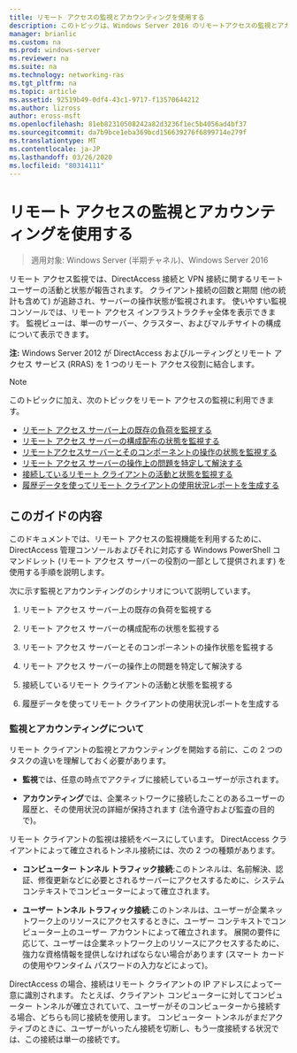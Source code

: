 ```yaml
---
title: リモート アクセスの監視とアカウンティングを使用する
description: このトピックは、Windows Server 2016 のリモートアクセスの監視とアカウンティングに関するガイドの一部です。
manager: brianlic
ms.custom: na
ms.prod: windows-server
ms.reviewer: na
ms.suite: na
ms.technology: networking-ras
ms.tgt_pltfrm: na
ms.topic: article
ms.assetid: 92519b49-0df4-43c1-9717-f13570644212
ms.author: lizross
author: eross-msft
ms.openlocfilehash: 81eb82310508242a82d3236f1ec5b4056ad4bf37
ms.sourcegitcommit: da7b9bce1eba369bcd156639276f6899714e279f
ms.translationtype: MT
ms.contentlocale: ja-JP
ms.lasthandoff: 03/26/2020
ms.locfileid: "80314111"
---
```

# <a name="use-remote-access-monitoring-and-accounting"></a>リモート アクセスの監視とアカウンティングを使用する

>適用対象: Windows Server (半期チャネル)、Windows Server 2016

リモート アクセス監視では、DirectAccess 接続と VPN 接続に関するリモート ユーザーの活動と状態が報告されます。 クライアント接続の回数と期間 (他の統計も含めて) が追跡され、サーバーの操作状態が監視されます。 使いやすい監視コンソールでは、リモート アクセス インフラストラクチャ全体を表示できます。 監視ビューは、単一のサーバー、クラスター、およびマルチサイトの構成について表示できます。  
  
**注:** Windows Server 2012 が DirectAccess およびルーティングとリモート アクセス サービス (RRAS) を 1 つのリモート アクセス役割に結合します。  
  
> [!NOTE]  
> このトピックに加え、次のトピックをリモート アクセスの監視に利用できます。  
>   
> -   [リモート アクセス サーバー上の既存の負荷を監視する](Monitor-the-existing-load-on-the-Remote-Access-server.md)  
> -   [リモート アクセス サーバーの構成配布の状態を監視する](Monitor-the-configuration-distribution-status-of-the-Remote-Access-server.md)  
> -   [リモートアクセスサーバーとそのコンポーネントの操作の状態を監視する](Monitor-the-operations-status-of-the-Remote-Access-server-and-its-components.md)  
> -   [リモート アクセス サーバーの操作上の問題を特定して解決する](Identify-and-resolve-Remote-Access-server-operations-problems.md)  
> -   [接続しているリモート クライアントの活動と状態を監視する](Monitor-connected-remote-clients-for-activity-and-status.md)  
> -   [履歴データを使ってリモート クライアントの使用状況レポートを生成する](Generate-a-usage-report-for-remote-clients-using-historical-data.md)  

## <a name="in-this-guide"></a>このガイドの内容  
このドキュメントでは、リモート アクセスの監視機能を利用するために、DirectAccess 管理コンソールおよびそれに対応する Windows PowerShell コマンドレット (リモート アクセス サーバーの役割の一部として提供されます) を使用する手順を説明します。  
  
次に示す監視とアカウンティングのシナリオについて説明しています。  
  
1.  リモート アクセス サーバー上の既存の負荷を監視する  
  
2.  リモート アクセス サーバーの構成配布の状態を監視する  
  
3.  リモート アクセス サーバーとそのコンポーネントの操作状態を監視する  
  
4.  リモート アクセス サーバーの操作上の問題を特定して解決する  
  
5.  接続しているリモート クライアントの活動と状態を監視する  
  
6.  履歴データを使ってリモート クライアントの使用状況レポートを生成する  
  
### <a name="understand-monitoring-and-accounting"></a>監視とアカウンティングについて  
リモート クライアントの監視とアカウンティングを開始する前に、この 2 つのタスクの違いを理解しておく必要があります。  
  
-   **監視**では、任意の時点でアクティブに接続しているユーザーが示されます。  
  
-   **アカウンティング**では、企業ネットワークに接続したことのあるユーザーの履歴と、その使用状況の詳細が保持されます (法令遵守および監査の目的で)。  
  
リモート クライアントの監視は接続をベースにしています。 DirectAccess クライアントによって確立されるトンネル接続には、次の 2 つの種類があります。  
  
-   **コンピューター トンネル トラフィック接続**:このトンネルは、名前解決、認証、修復更新などに必要とされるサーバーにアクセスするために、システム コンテキストでコンピューターによって確立されます。  
  
-   **ユーザー トンネル トラフィック接続**:このトンネルは、ユーザーが企業ネットワーク上のリソースにアクセスするときに、ユーザー コンテキストでコンピューター上のユーザー アカウントによって確立されます。 展開の要件に応じて、ユーザーは企業ネットワーク上のリソースにアクセスするために、強力な資格情報を提供しなければならない場合があります (スマート カードの使用やワンタイム パスワードの入力などによって)。  
  
DirectAccess の場合、接続はリモート クライアントの IP アドレスによって一意に識別されます。 たとえば、クライアント コンピューターに対してコンピューター トンネルが確立されていて、ユーザーがそのコンピューターから接続する場合、どちらも同じ接続を使用します。 コンピューター トンネルがまだアクティブのときに、ユーザーがいったん接続を切断し、もう一度接続する状況では、この接続は単一の接続です。  
  


